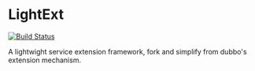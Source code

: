 # LightExt

[![Build Status](https://travis-ci.org/joshuazhan/lightext.svg?branch=master)](https://travis-ci.org/joshuazhan/lightext)

A lightwight service extension framework, fork and simplify from dubbo's extension mechanism.
